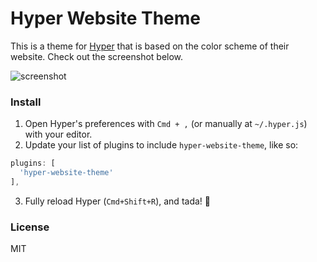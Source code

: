 Hyper Website Theme
===================

This is a theme for [Hyper](http://hyper.is) that is based on the color scheme of their website. Check out the screenshot below.

![screenshot](https://cdn.jsdelivr.net/gh/mikemcbride/hyper-website-theme@aab4e9d2ad43797ba9607be5582a21bbdbe331b9/screenshot.png)

### Install

1. Open Hyper's preferences with `Cmd + ,` (or manually at `~/.hyper.js`) with your editor.
2. Update your list of plugins to include `hyper-website-theme`, like so:

  ```js
plugins: [
    'hyper-website-theme'
],
```
3. Fully reload Hyper (`Cmd+Shift+R`), and tada! :tada:


### License

MIT
